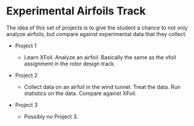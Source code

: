 # Experimental Airfoils Track

The idea of this set of projects is to give the student a chance to not only analyze airfoils, but compare against experimental data that they collect. 


- Project 1
    - Learn XFoil. Analyze an airfoil. Basically the same as the xfoil assignment in the rotor design track. 

- Project 2
    - Collect data on an airfoil in the wind tunnel. Treat the data. Run statistics on the data. Compare against XFoil. 

- Project 3
    - Possibly no Project 3. 